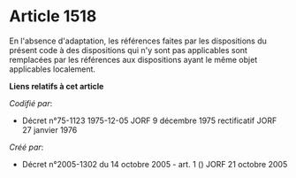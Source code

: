 # Article 1518

En l'absence d'adaptation, les références faites par les dispositions du présent code à des dispositions qui n'y sont pas
applicables sont remplacées par les références aux dispositions ayant le même objet applicables localement.

**Liens relatifs à cet article**

_Codifié par_:

  - Décret n°75-1123 1975-12-05 JORF 9 décembre 1975 rectificatif JORF 27 janvier 1976

_Créé par_:

  - Décret n°2005-1302 du 14 octobre 2005 - art. 1 () JORF 21 octobre 2005
